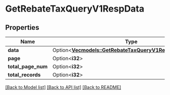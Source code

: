 # GetRebateTaxQueryV1RespData

## Properties

Name | Type | Description | Notes
------------ | ------------- | ------------- | -------------
**data** | Option<[**Vec<models::GetRebateTaxQueryV1RespDataDataInner>**](GetRebateTaxQueryV1Resp_data_data_inner.md)> |  | [optional]
**page** | Option<**i32**> |  | [optional]
**total_page_num** | Option<**i32**> |  | [optional]
**total_records** | Option<**i32**> |  | [optional]

[[Back to Model list]](../README.md#documentation-for-models) [[Back to API list]](../README.md#documentation-for-api-endpoints) [[Back to README]](../README.md)


